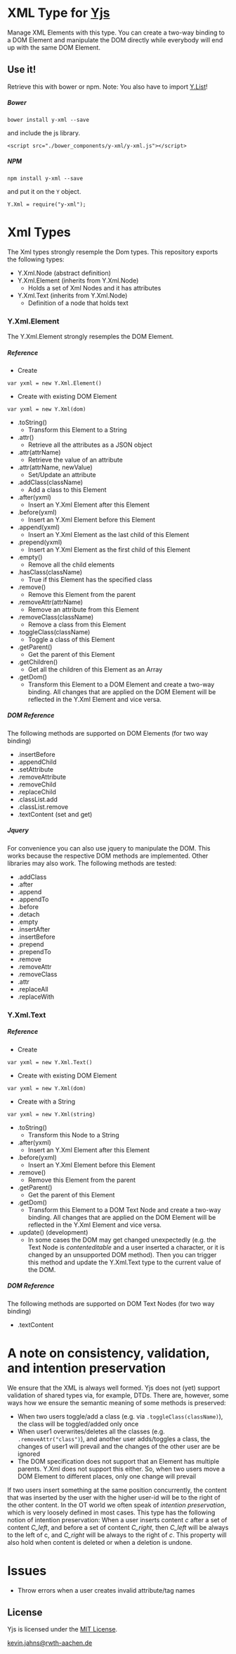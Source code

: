 
# XML Type for [Yjs](https://github.com/y-js/yjs)

Manage XML Elements with this type. You can create a two-way binding to a DOM Element and manipulate the DOM directly while everybody will end up with the same DOM Element.

## Use it!
Retrieve this with bower or npm. Note: You also have to import [Y.List](https://github.com/rwth-acis/y-list)!

##### Bower
```
bower install y-xml --save
```

and include the js library.

```
<script src="./bower_components/y-xml/y-xml.js"></script>
```

##### NPM
```
npm install y-xml --save
```
and put it on the `Y` object.

```
Y.Xml = require("y-xml");
```

# Xml Types
The Xml types strongly resemple the Dom types.
This repository exports the following types:
* Y.Xml.Node (abstract definition)
* Y.Xml.Element (inherits from Y.Xml.Node)
  * Holds a set of Xml Nodes and it has attributes
* Y.Xml.Text (inherits from Y.Xml.Node)
  * Definition of a node that holds text


### Y.Xml.Element
The Y.Xml.Element strongly resemples the DOM Element.

##### Reference
* Create
```
var yxml = new Y.Xml.Element()
```
* Create with existing DOM Element
```
var yxml = new Y.Xml(dom)
```
* .toString()
  * Transform this Element to a String
* .attr()
  * Retrieve all the attributes as a JSON object
* .attr(attrName)
  * Retrieve the value of an attribute
* .attr(attrName, newValue)
  * Set/Update an attribute
* .addClass(className)
  * Add a class to this Element
* .after(yxml)
  * Insert an Y.Xml Element after this Element
* .before(yxml)
  * Insert an Y.Xml Element before this Element
* .append(yxml)
  * Insert an Y.Xml Element as the last child of this Element
* .prepend(yxml)
  * Insert an Y.Xml Element as the first child of this Element
* .empty()
  * Remove all the child elements
* .hasClass(className)
  * True if this Element has the specified class
* .remove()
  * Remove this Element from the parent
* .removeAttr(attrName)
  * Remove an attribute from this Element
* .removeClass(className)
  * Remove a class from this Element
* .toggleClass(className)
  * Toggle a class of this Element
* .getParent()
  * Get the parent of this Element
* .getChildren()
  * Get all the children of this Element as an Array
* .getDom()
  * Transform this Element to a DOM Element and create a two-way binding. All changes that are applied on the DOM Element will be reflected in the Y.Xml Element and vice versa.

##### DOM Reference
The following methods are supported on DOM Elements (for two way binding)

* .insertBefore
* .appendChild
* .setAttribute
* .removeAttribute
* .removeChild
* .replaceChild
* .classList.add
* .classList.remove
* .textContent (set and get)

##### Jquery
For convenience you can also use jquery to manipulate the DOM. This works because the respective DOM methods are implemented. Other libraries may also work. The following methods are tested:

* .addClass
* .after
* .append
* .appendTo
* .before
* .detach
* .empty
* .insertAfter
* .insertBefore
* .prepend
* .prependTo
* .remove
* .removeAttr
* .removeClass
* .attr
* .replaceAll
* .replaceWith

### Y.Xml.Text
##### Reference
* Create
```
var yxml = new Y.Xml.Text()
```
* Create with existing DOM Element
```
var yxml = new Y.Xml(dom)
```
* Create with a String
```
var yxml = new Y.Xml(string)
```
* .toString()
  * Transform this Node to a String
* .after(yxml)
  * Insert an Y.Xml Element after this Element
* .before(yxml)
  * Insert an Y.Xml Element before this Element
* .remove()
  * Remove this Element from the parent
* .getParent()
  * Get the parent of this Element
* .getDom()
  * Transform this Element to a DOM Text Node and create a two-way binding. All changes that are applied on the DOM Element will be reflected in the Y.Xml Element and vice versa.
* .update() (development)
  * In some cases the DOM may get changed unexpectedly (e.g. the Text Node is *contenteditable* and a user inserted a character, or it is changed by an unsupported DOM method). Then you can trigger this method and update the Y.Xml.Text type to the current value of the DOM.

##### DOM Reference
The following methods are supported on DOM Text Nodes (for two way binding)

* .textContent

# A note on consistency, validation, and intention preservation
We ensure that the XML is always well formed. Yjs does not (yet) support validation of shared types via, for example, DTDs. There are, however, some ways how we ensure the semantic meaning of some methods is preserved:
* When two users toggle/add a class (e.g. via `.toggleClass(className)`), the class will be toggled/added only once
* When user1 overwrites/deletes all the classes (e.g. `.removeAttr("class")`), and another user adds/toggles a class, the changes of user1 will prevail and the changes of the other user are be ignored
* The DOM specification does not support that an Element has multiple parents. Y.Xml does not support this either. So, when two users move a DOM Element to different places, only one change will prevail

If two users insert something at the same position concurrently, the content that was inserted by the user with the higher user-id will be to the right of the other content. In the OT world we often speak of *intention preservation*, which is very loosely defined in most cases. This type has the following notion of intention preservation: When a user inserts content *c* after a set of content *C_left*, and before a set of content *C_right*, then *C_left* will be always to the left of c, and *C_right* will be always to the right of *c*. This property will also hold when content is deleted or when a deletion is undone.

# Issues
* Throw errors when a user creates invalid attribute/tag names

## License
Yjs is licensed under the [MIT License](./LICENSE.txt).

<kevin.jahns@rwth-aachen.de>